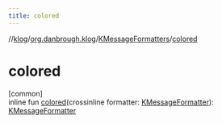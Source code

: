```yaml
---
title: colored
---
```

//[klog](../../../index.html)/[org.danbrough.klog](../index.html)/[KMessageFormatters](index.html)/[colored](colored.html)



# colored



[common]\
inline fun [colored](colored.html)(crossinline formatter: [KMessageFormatter](../index.html#-1565082679%2FClasslikes%2F1242518872)): [KMessageFormatter](../index.html#-1565082679%2FClasslikes%2F1242518872)




